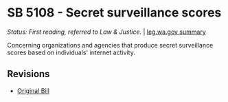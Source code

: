 # SB 5108 - Secret surveillance scores
*Status: First reading, referred to Law & Justice.* | [leg.wa.gov summary](https://app.leg.wa.gov/billsummary?BillNumber=5108&Year=2021)

Concerning organizations and agencies that produce secret surveillance scores based on individuals' internet activity.

## Revisions
* [Original Bill](1/)